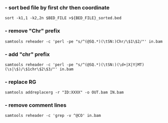 ####

### - sort bed file by first chr then coordinate
```
sort -k1,1 -k2,2n $BED_FILE >${BED_FILE}_sorted.bed
```

### - remove "Chr" prefix
```
samtools reheader -c 'perl -pe "s/^(@SQ.*)(\tSN:)Chr/\$1\$2/"' in.bam
```

### - add "chr" prefix
```
samtools reheader -c 'perl -pe "s/^(@SQ.*)(\tSN:)(\d+|X|Y|MT)(\s|\$)/\$1chr\$2\$3/"' in.bam
```

### - replace RG
```
samtools addreplacerg -r "ID:XXXX" -o OUT.bam IN.bam
```

### - remove comment lines
```
samtools reheader -c 'grep -v ^@CO' in.bam
```
